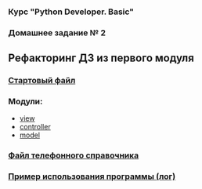 ### Курс "Python Developer. Basic" ###
### Домашнее задание № 2 ###
## Рефакторинг ДЗ из первого модуля ##
   
### [Стартовый файл](main.py) ###
### Модули: ###
* [view](view.py)
* [controller](controller.py)
* [model](model.py)
### [Файл телефонного справочника](catalog.txt) ###
### [Пример использования программы (лог)](log.txt) ###


